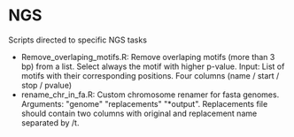 # NGS
Scripts directed to specific NGS tasks
- Remove_overlaping_motifs.R: Remove overlaping motifs (more than 3 bp) from a list. Select always the motif with higher p-value. Input: List of motifs with their corresponding positions. Four columns (name / start / stop / pvalue)
- rename_chr_in_fa.R: Custom chromosome renamer for fasta genomes. Arguments: "genome" "replacements" "*output". Replacements file should contain two columns with original and replacement name separated by /t.

    
